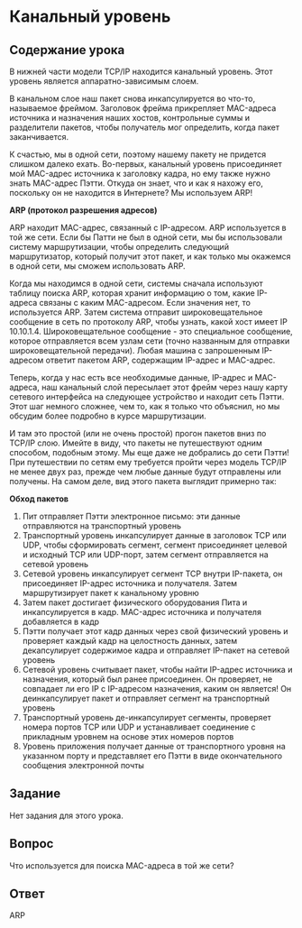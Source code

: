 # Канальный уровень

## Содержание урока

В нижней части модели TCP/IP находится канальный уровень. Этот уровень является аппаратно-зависимым слоем.

В канальном слое наш пакет снова инкапсулируется во что-то, называемое фреймом. Заголовок фрейма прикрепляет MAC-адреса источника и назначения наших хостов, контрольные суммы и разделители пакетов, чтобы получатель мог определить, когда пакет заканчивается.

К счастью, мы в одной сети, поэтому нашему пакету не придется слишком далеко ехать. Во-первых, канальный уровень присоединяет мой MAC-адрес источника к заголовку кадра, но ему также нужно знать MAC-адрес Пэтти. Откуда он знает, что и как я нахожу его, поскольку он не находится в Интернете? Мы используем ARP!

<b>ARP (протокол разрешения адресов)</b>

ARP находит MAC-адрес, связанный с IP-адресом. ARP используется в той же сети. Если бы Патти не был в одной сети, мы бы использовали систему маршрутизации, чтобы определить следующий маршрутизатор, который получит этот пакет, и как только мы окажемся в одной сети, мы сможем использовать ARP.

Когда мы находимся в одной сети, системы сначала используют таблицу поиска ARP, которая хранит информацию о том, какие IP-адреса связаны с каким MAC-адресом. Если значения нет, то используется ARP. Затем система отправит широковещательное сообщение в сеть по протоколу ARP, чтобы узнать, какой хост имеет IP 10.10.1.4. Широковещательное сообщение - это специальное сообщение, которое отправляется всем узлам сети (точно названным для отправки широковещательной передачи). Любая машина с запрошенным IP-адресом ответит пакетом ARP, содержащим IP-адрес и MAC-адрес.

Теперь, когда у нас есть все необходимые данные, IP-адрес и MAC-адреса, наш канальный слой пересылает этот фрейм через нашу карту сетевого интерфейса на следующее устройство и находит сеть Пэтти. Этот шаг немного сложнее, чем то, как я только что объяснил, но мы обсудим более подробно в курсе маршрутизации.

И там это простой (или не очень простой) прогон пакетов вниз по TCP/IP слою. Имейте в виду, что пакеты не путешествуют одним способом, подобным этому. Мы еще даже не добрались до сети Пэтти! При путешествии по сетям ему требуется пройти через модель TCP/IP не менее двух раз, прежде чем любые данные будут отправлены или получены. На самом деле, вид этого пакета выглядит примерно так:

<b>Обход пакетов</b>

<ol>
<li>Пит отправляет Пэтти электронное письмо: эти данные отправляются на транспортный уровень</li>
<li>Транспортный уровень инкапсулирует данные в заголовок TCP или UDP, чтобы сформировать сегмент, сегмент присоединяет целевой и исходный TCP или UDP-порт, затем сегмент отправляется на сетевой уровень</li>
<li>Сетевой уровень инкапсулирует сегмент TCP внутри IP-пакета, он присоединяет IP-адрес источника и получателя. Затем маршрутизирует пакет к канальному уровню</li>
<li>Затем пакет достигает физического оборудования Пита и инкапсулируется в кадр. MAC-адрес источника и получателя добавляется в кадр</li>
<li>Пэтти получает этот кадр данных через свой физический уровень и проверяет каждый кадр на целостность данных, затем декапсулирует содержимое кадра и отправляет IP-пакет на сетевой уровень</li>
<li>Сетевой уровень считывает пакет, чтобы найти IP-адрес источника и назначения, который был ранее присоединен. Он проверяет, не совпадает ли его IP с IP-адресом назначения, каким он является! Он деинкапсулирует пакет и отправляет сегмент на транспортный уровень</li>
<li>Транспортный уровень де-инкапсулирует сегменты, проверяет номера портов TCP или UDP и устанавливает соединение с прикладным уровнем на основе этих номеров портов</li>
<li>Уровень приложения получает данные от транспортного уровня на указанном порту и представляет его Пэтти в виде окончательного сообщения электронной почты</li>
</ol>

## Задание

Нет задания для этого урока.

## Вопрос

Что используется для поиска MAC-адреса в той же сети?

## Ответ

ARP
